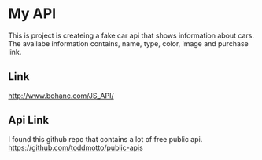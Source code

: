 # My API
This is project is createing a fake car api that shows information about cars. 
The availabe information contains, name, type, color, image and purchase link. 

## Link
http://www.bohanc.com/JS_API/

## Api Link
I found this github repo that contains a lot of free public api. 
https://github.com/toddmotto/public-apis



